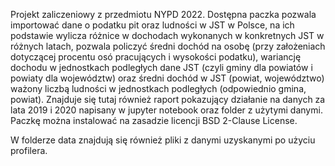 Projekt zaliczeniowy z przedmiotu NYPD 2022.
Dostępna paczka pozwala importować dane o podatku pit oraz ludności w JST w Polsce, na ich podstawie wylicza różnice w dochodach wykonanych w konkretnych JST w różnych latach, pozwala policzyć średni dochód na osobę (przy założeniach dotyczącej procentu osó pracujących i wysokości podatku), wariancję dochodu w jednostkach podległych dane JST (czyli gminy dla powiatów i powiaty dla województw) oraz średni dochód w JST (powiat, województwo) ważony liczbą ludności w jednostkach podległych (odpowiednio gmina, powiat).
Znajduje się tutaj również raport pokazujący działanie na danych za lata 2019 i 2020 napisany w jupyter notebook oraz folder z użytymi danymi. Paczkę można instalować na zasadzie licencji BSD 2-Clause License.

W folderze data znajdują się również pliki z danymi uzyskanymi po użyciu profilera.
